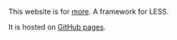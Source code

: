 This website is for [more](https://github.com/Wolfy87/more). A framework for LESS.

It is hosted on [GitHub pages](http://pages.github.com/).